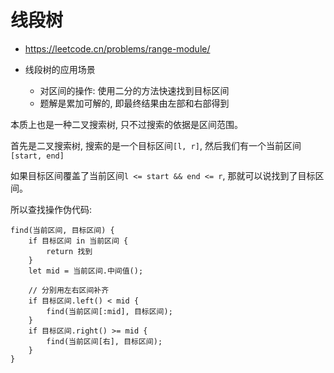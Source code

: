# 线段树

- https://leetcode.cn/problems/range-module/

- 线段树的应用场景
    * 对区间的操作: 使用二分的方法快速找到目标区间
    * 题解是累加可解的, 即最终结果由左部和右部得到

本质上也是一种二叉搜索树, 只不过搜索的依据是区间范围。

首先是二叉搜索树, 搜索的是一个目标区间`[l, r]`, 然后我们有一个当前区间`[start, end]`

如果目标区间覆盖了当前区间`l <= start && end <= r`, 那就可以说找到了目标区间。

所以查找操作伪代码: 

```
find(当前区间, 目标区间) {
    if 目标区间 in 当前区间 {
        return 找到
    }
    let mid = 当前区间.中间值();

    // 分别用左右区间补齐
    if 目标区间.left() < mid {
        find(当前区间[:mid], 目标区间);
    }
    if 目标区间.right() >= mid {
        find(当前区间[右], 目标区间);
    }
}
```












